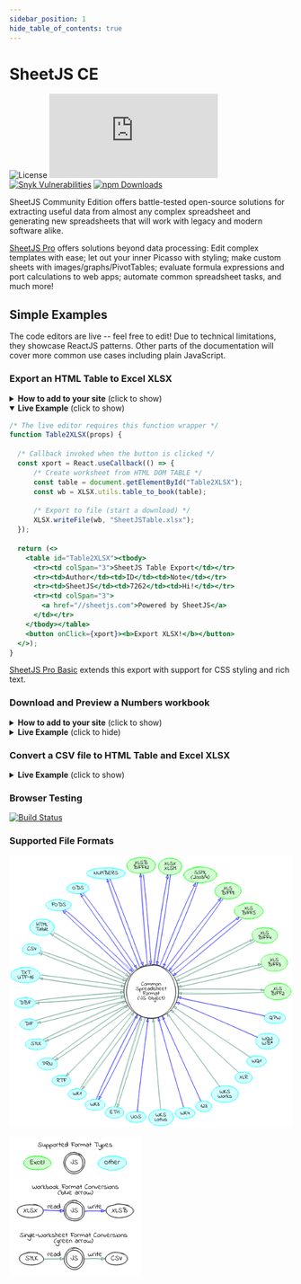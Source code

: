 ```yaml
---
sidebar_position: 1
hide_table_of_contents: true
---
```


# SheetJS CE

![License](https://img.shields.io/github/license/SheetJS/sheetjs)
[![Build Status](https://img.shields.io/github/workflow/status/sheetjs/sheetjs/Tests:%20node.js)](https://github.com/SheetJS/sheetjs/actions)
[![Snyk Vulnerabilities](https://img.shields.io/snyk/vulnerabilities/github/SheetJS/sheetjs)](https://snyk.io/test/github/SheetJS/sheetjs)
[![npm Downloads](https://img.shields.io/npm/dm/xlsx.svg)](https://npmjs.org/package/xlsx)

SheetJS Community Edition offers battle-tested open-source solutions for
extracting useful data from almost any complex spreadsheet and generating new
spreadsheets that will work with legacy and modern software alike.

[SheetJS Pro](https://sheetjs.com/pro) offers solutions beyond data processing:
Edit complex templates with ease; let out your inner Picasso with styling; make
custom sheets with images/graphs/PivotTables; evaluate formula expressions and
port calculations to web apps; automate common spreadsheet tasks, and much more!

## Simple Examples

The code editors are live -- feel free to edit!  Due to technical limitations,
they showcase ReactJS patterns.  Other parts of the documentation will cover
more common use cases including plain JavaScript.

### Export an HTML Table to Excel XLSX

<details><summary><b>How to add to your site</b> (click to show)</summary>

1) Make sure your table has an ID:

```html
<table id="TableToExport">
```

2) Include a reference to the SheetJS Library in your page:

```html
<script src="https://cdn.sheetjs.com/xlsx-latest/package/dist/xlsx.full.min.js"></script>
```

3) Add a button that users will click to generate an export

```html
<button id="sheetjsexport"><b>Export as XLSX</b></button>
```

4) Add an event handler for the `click` event to create a workbook and download:

```js
document.getElementById("TableToExport").addEventListener('click', function() {
  /* Create worksheet from HTML DOM TABLE */
  var wb = XLSX.utils.table_to_book(document.getElementById("TableToExport"));
  /* Export to file (start a download) */
  XLSX.writeFile(wb, "SheetJSTable.xlsx");
});
```

</details>

<details open><summary><b>Live Example</b> (click to show)</summary>

```jsx live
/* The live editor requires this function wrapper */
function Table2XLSX(props) {

  /* Callback invoked when the button is clicked */
  const xport = React.useCallback(() => {
      /* Create worksheet from HTML DOM TABLE */
      const table = document.getElementById("Table2XLSX");
      const wb = XLSX.utils.table_to_book(table);

      /* Export to file (start a download) */
      XLSX.writeFile(wb, "SheetJSTable.xlsx");
  });

  return (<>
    <table id="Table2XLSX"><tbody>
      <tr><td colSpan="3">SheetJS Table Export</td></tr>
      <tr><td>Author</td><td>ID</td><td>Note</td></tr>
      <tr><td>SheetJS</td><td>7262</td><td>Hi!</td></tr>
      <tr><td colSpan="3">
        <a href="//sheetjs.com">Powered by SheetJS</a>
      </td></tr>
    </tbody></table>
    <button onClick={xport}><b>Export XLSX!</b></button>
  </>);
}
```

<a href="https://sheetjs.com/pro">SheetJS Pro Basic</a> extends this export with
support for CSS styling and rich text.

</details>

### Download and Preview a Numbers workbook

<details><summary><b>How to add to your site</b> (click to show)</summary>

1) Create a container DIV for the table:

```html
<div id="TableContainer"></div>
```

2) Include a reference to the SheetJS Library in your page:

```html
<script src="https://cdn.sheetjs.com/xlsx-latest/package/dist/xlsx.full.min.js"></script>
```

3) Add a script block to download and update the page:

```html
<script>
(async() => {
  const f = await fetch(URL_TO_DOWNLOAD); // replace with the URL of the file
  const ab = await f.arrayBuffer();

  /* Parse file and get first worksheet */
  const wb = XLSX.read(ab);
  const ws = wb.Sheets[wb.SheetNames[0]];

  /* Generate HTML */
  var output = document.getElementById("TableContainer");
  output.innerHTML = XLSX.utils.sheet_to_html(ws);
})();
</script>
```

</details>

<details><summary><b>Live Example</b> (click to hide)</summary>

```jsx live
/* The live editor requires this function wrapper */
function Numbers2HTML(props) {
  const [html, setHTML] = React.useState("");

  /* Fetch and update HTML */
  React.useEffect(async() => {
    /* Fetch file */
    const f = await fetch("https://sheetjs.com/pres.numbers");
    const ab = await f.arrayBuffer();

    /* Parse file */
    const wb = XLSX.read(ab);
    const ws = wb.Sheets[wb.SheetNames[0]];

    /* Generate HTML */
    setHTML(XLSX.utils.sheet_to_html(ws));
  });

  return (<div dangerouslySetInnerHTML={{__html: html}}/>);
}
```

<a href="https://sheetjs.com/pro">SheetJS Pro Basic</a> extends this import with
support for CSS styling and rich text.

</details>

### Convert a CSV file to HTML Table and Excel XLSX

<details><summary><b>Live Example</b> (click to show)</summary>

```jsx live
/* The live editor requires this function wrapper */
function Tabeller(props) {

  /* Starting CSV data -- change data here */
  const csv = `\
This,is,a,Test
வணக்கம்,สวัสดี,你好,가지마
1,2,3,4`;

  /* Parse CSV into a workbook object */
  const wb = XLSX.read(csv, {type: "string"});

  /* Get the worksheet (default name "Sheet1") */
  const ws = wb.Sheets.Sheet1;

  /* Create HTML table */
  const id = "tabeller"; // HTML TABLE ID
  const __html = XLSX.utils.sheet_to_html(ws, { id });

  return (<>

    {/* Show HTML preview */}
    <div dangerouslySetInnerHTML={{__html}}/>

    {/* Export Button */}
    <button onClick={() => {

      /* Create worksheet from HTML DOM TABLE */
      const table = document.getElementById(id);
      const wb = XLSX.utils.table_to_book(table);

      /* Export to file (start a download) */
      XLSX.writeFile(wb, "SheetJSIntro.xlsx");
    }}>
      <b>Export XLSX!</b>
    </button>

  </>);

}
```

</details>


### Browser Testing

[![Build Status](https://saucelabs.com/browser-matrix/sheetjs.svg)](https://saucelabs.com/u/sheetjs)

### Supported File Formats

![circo graph of format support](./img/formats.png)

![graph legend](./img/legend.png)
